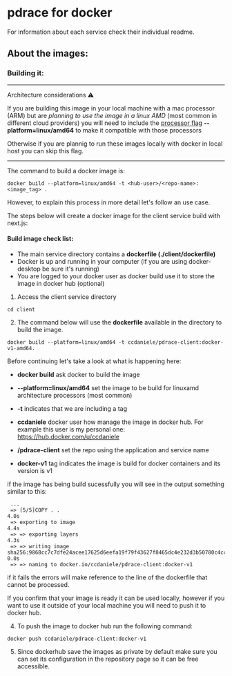 # pdrace for docker

For information about each service check their individual readme. 

## About the images:

### Building it: 

---


Architecture considerations :warning:

If you are building this image in your local machine with a mac processor (ARM) but are *planning to use the image in a linux AMD* (most common in different cloud providers) you will need to include the [processor flag](https://docs.docker.com/build/building/multi-platform/#:~:text=When%20triggering%20a%20build%2C%20use,one%20platform%20at%20a%20time) **--platform=linux/amd64** to make it compatible with those processors

Otherwise if you are plannig to run these images locally with docker in local host you can skip this flag. 

---

The command to build a docker image is: 

```
docker build --platform=linux/amd64 -t <hub-user>/<repo-name>:<image_tag> .
```

However, to explain this process in more detail let's follow an use case.  

The steps below will create a docker image for the client service build with next.js: 

#### Build image check list: 
- The main service directory contains a **dockerfile (./client/dockerfile)**
- Docker is up and running in your computer (if you are using docker-desktop be sure it's running)
- You are logged to your docker user as docker build use it to store the image in docker hub (optional)
 
1. Access the client service directory  
```
cd client
``` 

2. The command below will use the **dockerfile** available in the directory to build the image. 
```
docker build --platform=linux/amd64 -t ccdaniele/pdrace-client:docker-v1-amd64.
```

Before continuing let's take a look at what is happening here: 

- **docker build** ask docker to build the image

- **--platform=linux/amd64** set the image to be build for linuxamd architecture processors (most common)

- **-t** indicates that we are including a tag

- **ccdaniele** docker user how manage the image in docker hub. For example this user is my personal one: https://hub.docker.com/u/ccdaniele 

- **/pdrace-client** set the repo using the application and service name

- **docker-v1** tag indicates the image is build for docker containers and its version is v1 


 if the image has being build sucessfully you will see in the output something similar to this: 
```
 ...
 => [5/5]COPY . .                                                                                                                                                                     4.0s
 => exporting to image                                                                                                                                                                 4.4s
 => => exporting layers                                                                                                                                                                4.3s
 => => writing image sha256:9868cc7c7dfe24acee17625d6eefa19f79f43627f8465dc4e232d3b50780c4cc                                                                                           0.0s
 => => naming to docker.io/ccdaniele/pdrace-client:docker-v1
``` 

if it fails the errors will make reference to the line of the dockerfile that cannot be processed. 

If you confirm that your image is ready it can be used locally, however if you want to use it outside of your local machine you will need to push it to docker hub. 

4. To push the image to docker hub run the following command: 
```
docker push ccdaniele/pdrace-client:docker-v1
```
5. Since dockerhub save the images as private by default make sure you can set its configuration in the repository page so it can be free accessible. 
